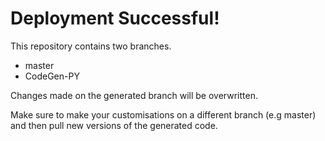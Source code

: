 # Deployment Successful!

This repository contains two branches. 
* master
* CodeGen-PY

Changes made on the generated branch will be overwritten.

Make sure to make your customisations on a different branch (e.g master) and then pull new versions of the generated code.
